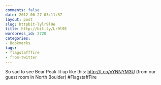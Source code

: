 ```yaml
---
comments: false
date: 2012-06-27 03:11:57
layout: post
slug: httpbit-lylr9l9e
title: http://bit.ly/Lr9l9E
wordpress_id: 2720
categories:
- Bookmarks
tags:
- flagstafffire
- from-twitter
---
```


So sad to see Bear Peak lit up like this: http://t.co/nYNNYM3U (from our guest room in North Boulder) #FlagstaffFire
